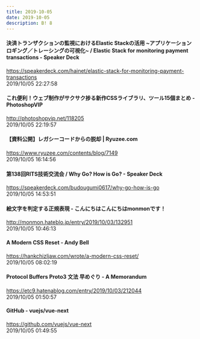```yaml
---
title: 2019-10-05
date: 2019-10-05
description: B! 8
---
```


#### 決済トランザクションの監視におけるElastic Stackの活用 ~アプリケーションロギング／トレーシングの可視化~ / Elastic Stack for monitoring payment transactions - Speaker Deck
https://speakerdeck.com/hainet/elastic-stack-for-monitoring-payment-transactions<br>
2019/10/05 22:27:58<br>


#### これ便利！ウェブ制作がサクサク捗る新作CSSライブラリ、ツール15個まとめ - PhotoshopVIP
http://photoshopvip.net/118205<br>
2019/10/05 22:19:57<br>


#### 【資料公開】レガシーコードからの脱却 | Ryuzee.com
https://www.ryuzee.com/contents/blog/7149<br>
2019/10/05 16:14:56<br>


#### 第138回RITS技術交流会 / Why Go? How is Go? - Speaker Deck
https://speakerdeck.com/budougumi0617/why-go-how-is-go<br>
2019/10/05 14:53:51<br>


#### 絵文字を判定する正規表現 - こんにちはこんにちはmonmonです！
http://monmon.hateblo.jp/entry/2019/10/03/132951<br>
2019/10/05 10:46:13<br>


#### A Modern CSS Reset - Andy Bell
https://hankchizljaw.com/wrote/a-modern-css-reset/<br>
2019/10/05 08:02:19<br>


#### Protocol Buffers Proto3 文法 早めぐり - A Memorandum
https://etc9.hatenablog.com/entry/2019/10/03/212044<br>
2019/10/05 01:50:57<br>


#### GitHub - vuejs/vue-next
https://github.com/vuejs/vue-next<br>
2019/10/05 01:49:55<br>


